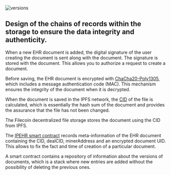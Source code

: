 ![versions](https://user-images.githubusercontent.com/8058268/190381195-7c48fe96-8f75-4d2d-a9a2-3737838ae42c.svg)

## Design of the chains of records within the storage to ensure the data integrity and authenticity.

When a new EHR document is added, the digital signature of the user creating the document is sent along with the document. The signature is stored with the document. This allows you to authorize a request to create a document.

Before saving, the EHR document is encrypted with [ChaCha20-Poly1305](https://en.wikipedia.org/wiki/ChaCha20-Poly1305), which includes a message authentication code (MAC). This mechanism ensures the integrity of the document when it is decrypted.

When the document is saved in the IPFS network, the [CID](https://docs.ipfs.tech/concepts/content-addressing/#what-is-a-cid) of the file is calculated, which is essentially the hash sum of the document and provides the assurance that the file has not been changed.

The Filecoin decentralized file storage stores the document using the CID from IPFS.

The [IPEHR smart contract](https://github.com/bsn-si/IPEHR-blockchain-indexes/blob/develop/contracts/EhrIndexer.sol) records meta-information of the EHR document containing the CID, dealCID, minerAddress and an encrypted document UID. This allows to fix the fact and time of creation of a particular document.

A smart contract contains a repository of information about the versions of documents, which is a stack where new entries are added without the possibility of deleting the previous ones.
